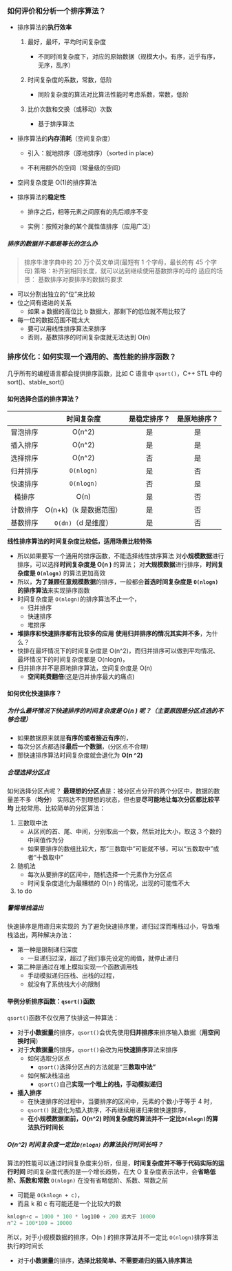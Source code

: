 ### 如何评价和分析一个排序算法？

- 排序算法的**执行效率**

  1. 最好，最坏，平均时间复杂度

     - 不同时间复杂度下，对应的原始数据（规模大小，有序，近乎有序，无序，乱序）

  2. 时间复杂度的系数，常数，低阶

     - 同阶复杂度的算法对比算法性能时考虑系数，常数，低阶

  3. 比价次数和交换（或移动）次数

     - 基于排序算法

- 排序算法的**内存消耗**（空间复杂度）

  - 引入：就地排序（原地排序）（sorted in place）

  - 不利用额外的空间（常量级的空间）

- 空间复杂度是 O(1)的排序算法

- 排序算法的**稳定性**

  - 排序之后，相等元素之间原有的先后顺序不变

  - 实例：按照对象的某个属性值排序（应用广泛）

##### 排序的数据并不都是等长的怎么办

> 排序牛津字典中的 20 万个英文单词(最短有 1 个字母，最长的有 45 个字母)
> 策略：补齐到相同长度，就可以达到继续使用基数排序的母的
> 适应的场景：
> 基数排序对要排序的数据的要求

- 可以分割出独立的“位”来比较
- 位之间有递进的关系
  - 如果 a 数据的高位比 b 数据大，那剩下的低位就不用比较了
- 每一位的数据范围不能太大
  - 要可以用线性排序算法来排序
  - 否则，基数排序的时间复杂度就无法达到 O(n)

### 排序优化：如何实现一个通用的、高性能的排序函数？

几乎所有的编程语言都会提供排序函数，比如 C 语言中 `qsort()`，C++ STL 中的 sort()、stable_sort()

#### 如何选择合适的排序算法？

|          |       时间复杂度       | 是稳定排序？ | 是原地排序？ |
| :------: | :--------------------: | :----------: | :----------: |
| 冒泡排序 |         O(n^2)         |      是      |      是      |
| 插入排序 |         O(n^2)         |      是      |      是      |
| 选择排序 |         O(n^2)         |      否      |      是      |
| 归并排序 |       `O(nlogn)`       |      是      |      否      |
| 快速排序 |       `O(nlogn)`       |      否      |      是      |
|  桶排序  |          O(n)          |      是      |      否      |
| 计数排序 | O(n+k)（k 是数据范围） |      是      |      否      |
| 基数排序 |  `O(dn)`（d 是维度）   |      是      |      否      |

**线性排序算法的时间复杂度比较低，适用场景比较特殊**

- 所以如果要写一个通用的排序函数，不能选择线性排序算法
  对**小规模数据**进行排序，可以选择**时间复杂度是 O(n )** 的算法；
  对**大规模数据**进行排序，**时间复杂度是 `O(nlogn)`** 的算法更加高效
- 所以，**为了兼顾任意规模数据**的排序，一般都会**首选时间复杂度是 `O(nlogn)` 的排序算法**来实现排序函数
- 时间复杂度是 `O(nlogn)`的排序算法不止一个，
  - 归并排序
  - 快速排序
  - 堆排序
- **堆排序和快速排序都有比较多的应用**
  **使用归并排序的情况其实并不多**，为什么？
- 快排在最坏情况下的时间复杂度是 O(n^2)，而归并排序可以做到平均情况、最坏情况下的时间复杂度都是 O(nlogn)，
- 归并排序并不是原地排序算法，空间复杂度是 O(n)
  - **空间耗费翻倍**(这是归并排序最大的痛点)

#### 如何优化快速排序？

##### 为什么最坏情况下快速排序的时间复杂度是 O(n ) 呢？（主要原因是分区点选的不够合理）

- 如果数据原来就是**有序的或者接近有序**的，
- 每次分区点都选择**最后一个数据**，(分区点不合理)
- 那快速排序算法时间复杂度就会退化为 **O(n ^2)**

##### 合理选择分区点

如何选择分区点呢？
**最理想的分区点**是：被分区点分开的两个分区中，数据的数量差不多（**均分**）
实际达不到理想的状态，但也要**尽可能地让每次分区都比较平均**
比较常用、比较简单的分区算法：

1. 三数取中法
   - 从区间的首、尾、中间，分别取出一个数，然后对比大小，取这 3 个数的中间值作为分
   - 如果要排序的数组比较大，那“三数取中”可能就不够，可以“五数取中”或者“十数取中”
2. 随机法
   - 每次从要排序的区间中，随机选择一个元素作为分区点
   - 时间复杂度退化为最糟糕的 O(n ) 的情况，出现的可能性不大
3. to do

##### 警惕堆栈溢出

快速排序是用递归来实现的
为了避免快速排序里，递归过深而堆栈过小，导致堆栈溢出，两种解决办法：

- 第一种是限制递归深度
  - 一旦递归过深，超过了我们事先设定的阈值，就停止递归
- 第二种是通过在堆上模拟实现一个函数调用栈
  - 手动模拟递归压栈、出栈的过程，
  - 就没有了系统栈大小的限制

#### 举例分析排序函数：`qsort()`函数

`qsort()`函数不仅仅用了快排这一种算法：

- 对于**小数据量**的排序，`qsort()`会优先使用**归并排序**来排序输入数据（**用空间换时间**）
- 对于**大数据量**的排序，`qsort()`会改为用**快速排序**算法来排序
  - 如何选取分区点
    - `qsort()`选择分区点的方法就是“**三数取中法”**
  - 如何解决栈溢出
    - `qsort()`自己**实现一个堆上的栈，手动模拟递归**
- **插入排序**
  - 在快速排序的过程中，当要排序的区间中，元素的个数小于等于 4 时，
  - `qsort()` 就退化为插入排序，不再继续用递归来做快速排序，
  - **在小规模数据面前，O(n^2) 时间复杂度的算法并不一定比`O(nlogn)`的算法执行时间长**

##### O(n^2) 时间复杂度一定比`O(nlogn)` 的算法执行时间长吗？

算法的性能可以通过时间复杂度来分析，但是，**时间复杂度并不等于代码实际的运行时间**
时间复杂度代表的是一个增长趋势，在大 O 复杂度表示法中，会**省略低阶、系数和常数**
`O(nlogn)` 在没有省略低阶、系数、常数之前

- 可能是 `O(knlogn + c)`，
- 而且 k 和 c 有可能还是一个比较大的数

```c++
knlogn+c = 1000 * 100 * log100 + 200 远大于 10000
n^2 = 100*100 = 10000
```

所以，对于小规模数据的排序，O(n ) 的排序算法并不一定比 `O(nlogn)`排序算法执行的时间长

- 对于**小数据量**的排序，**选择比较简单、不需要递归的插入排序算法**
